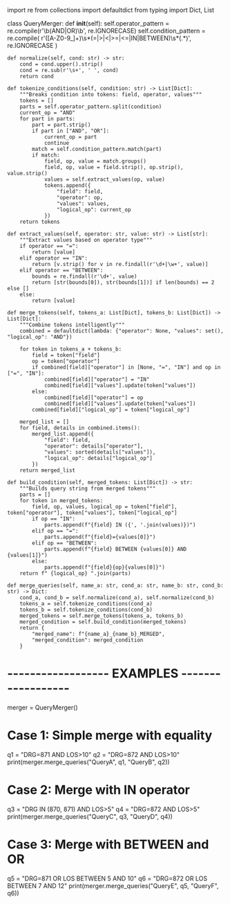 import re
from collections import defaultdict
from typing import Dict, List

class QueryMerger:
    def __init__(self):
        self.operator_pattern = re.compile(r'\b(AND|OR)\b', re.IGNORECASE)
        self.condition_pattern = re.compile(
            r'([A-Z0-9_]+)\s*(=|>|<|>=|<=|IN|BETWEEN)\s*(.*)', re.IGNORECASE
        )

    def normalize(self, cond: str) -> str:
        cond = cond.upper().strip()
        cond = re.sub(r'\s+', ' ', cond)
        return cond

    def tokenize_conditions(self, condition: str) -> List[Dict]:
        """Breaks condition into tokens: field, operator, values"""
        tokens = []
        parts = self.operator_pattern.split(condition)
        current_op = "AND"
        for part in parts:
            part = part.strip()
            if part in ["AND", "OR"]:
                current_op = part
                continue
            match = self.condition_pattern.match(part)
            if match:
                field, op, value = match.groups()
                field, op, value = field.strip(), op.strip(), value.strip()
                values = self.extract_values(op, value)
                tokens.append({
                    "field": field,
                    "operator": op,
                    "values": values,
                    "logical_op": current_op
                })
        return tokens

    def extract_values(self, operator: str, value: str) -> List[str]:
        """Extract values based on operator type"""
        if operator == "=":
            return [value]
        elif operator == "IN":
            return [v.strip() for v in re.findall(r'\d+|\w+', value)]
        elif operator == "BETWEEN":
            bounds = re.findall(r'\d+', value)
            return [str(bounds[0]), str(bounds[1])] if len(bounds) == 2 else []
        else:
            return [value]

    def merge_tokens(self, tokens_a: List[Dict], tokens_b: List[Dict]) -> List[Dict]:
        """Combine tokens intelligently"""
        combined = defaultdict(lambda: {"operator": None, "values": set(), "logical_op": "AND"})

        for token in tokens_a + tokens_b:
            field = token["field"]
            op = token["operator"]
            if combined[field]["operator"] in [None, "=", "IN"] and op in ["=", "IN"]:
                combined[field]["operator"] = "IN"
                combined[field]["values"].update(token["values"])
            else:
                combined[field]["operator"] = op
                combined[field]["values"].update(token["values"])
            combined[field]["logical_op"] = token["logical_op"]

        merged_list = []
        for field, details in combined.items():
            merged_list.append({
                "field": field,
                "operator": details["operator"],
                "values": sorted(details["values"]),
                "logical_op": details["logical_op"]
            })
        return merged_list

    def build_condition(self, merged_tokens: List[Dict]) -> str:
        """Builds query string from merged tokens"""
        parts = []
        for token in merged_tokens:
            field, op, values, logical_op = token["field"], token["operator"], token["values"], token["logical_op"]
            if op == "IN":
                parts.append(f"{field} IN ({', '.join(values)})")
            elif op == "=":
                parts.append(f"{field}={values[0]}")
            elif op == "BETWEEN":
                parts.append(f"{field} BETWEEN {values[0]} AND {values[1]}")
            else:
                parts.append(f"{field}{op}{values[0]}")
        return f" {logical_op} ".join(parts)

    def merge_queries(self, name_a: str, cond_a: str, name_b: str, cond_b: str) -> Dict:
        cond_a, cond_b = self.normalize(cond_a), self.normalize(cond_b)
        tokens_a = self.tokenize_conditions(cond_a)
        tokens_b = self.tokenize_conditions(cond_b)
        merged_tokens = self.merge_tokens(tokens_a, tokens_b)
        merged_condition = self.build_condition(merged_tokens)
        return {
            "merged_name": f"{name_a}_{name_b}_MERGED",
            "merged_condition": merged_condition
        }

# ------------------ EXAMPLES ------------------
merger = QueryMerger()

# Case 1: Simple merge with equality
q1 = "DRG=871 AND LOS>10"
q2 = "DRG=872 AND LOS>10"
print(merger.merge_queries("QueryA", q1, "QueryB", q2))

# Case 2: Merge with IN operator
q3 = "DRG IN (870, 871) AND LOS>5"
q4 = "DRG=872 AND LOS>5"
print(merger.merge_queries("QueryC", q3, "QueryD", q4))

# Case 3: Merge with BETWEEN and OR
q5 = "DRG=871 OR LOS BETWEEN 5 AND 10"
q6 = "DRG=872 OR LOS BETWEEN 7 AND 12"
print(merger.merge_queries("QueryE", q5, "QueryF", q6))
